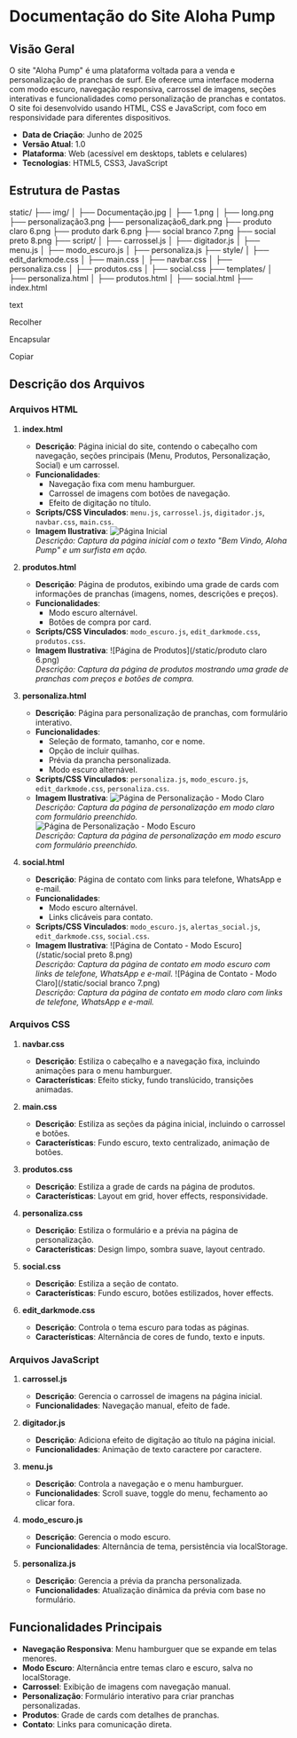# Documentação do Site Aloha Pump

## Visão Geral
O site "Aloha Pump" é uma plataforma voltada para a venda e personalização de pranchas de surf. Ele oferece uma interface moderna com modo escuro, navegação responsiva, carrossel de imagens, seções interativas e funcionalidades como personalização de pranchas e contatos. O site foi desenvolvido usando HTML, CSS e JavaScript, com foco em responsividade para diferentes dispositivos.

- **Data de Criação**: Junho de 2025
- **Versão Atual**: 1.0
- **Plataforma**: Web (acessível em desktops, tablets e celulares)
- **Tecnologias**: HTML5, CSS3, JavaScript

## Estrutura de Pastas
static/
├── img/
│   ├── Documentação.jpg
│   ├── 1.png
│   ├── long.png
├── personalização3.png
├── personalização6_dark.png
├── produto claro 6.png
├── produto dark 6.png
├── social branco 7.png
├── social preto 8.png
├── script/
│   ├── carrossel.js
│   ├── digitador.js
│   ├── menu.js
│   ├── modo_escuro.js
│   ├── personaliza.js
├── style/
│   ├── edit_darkmode.css
│   ├── main.css
│   ├── navbar.css
│   ├── personaliza.css
│   ├── produtos.css
│   ├── social.css
├── templates/
│   ├── personaliza.html
│   ├── produtos.html
│   ├── social.html
├── index.html

text

Recolher

Encapsular

Copiar
## Descrição dos Arquivos

### Arquivos HTML
1. **index.html**
   - **Descrição**: Página inicial do site, contendo o cabeçalho com navegação, seções principais (Menu, Produtos, Personalização, Social) e um carrossel.
   - **Funcionalidades**:
     - Navegação fixa com menu hamburguer.
     - Carrossel de imagens com botões de navegação.
     - Efeito de digitação no título.
   - **Scripts/CSS Vinculados**: `menu.js`, `carrossel.js`, `digitador.js`, `navbar.css`, `main.css`.
   - **Imagem Ilustrativa**:
     ![Página Inicial](/static/img/Documentação.jpg)  
     *Descrição: Captura da página inicial com o texto "Bem Vindo, Aloha Pump" e um surfista em ação.*

2. **produtos.html**
   - **Descrição**: Página de produtos, exibindo uma grade de cards com informações de pranchas (imagens, nomes, descrições e preços).
   - **Funcionalidades**:
     - Modo escuro alternável.
     - Botões de compra por card.
   - **Scripts/CSS Vinculados**: `modo_escuro.js`, `edit_darkmode.css`, `produtos.css`.
   - **Imagem Ilustrativa**:
     ![Página de Produtos](/static/produto claro 6.png)  
     *Descrição: Captura da página de produtos mostrando uma grade de pranchas com preços e botões de compra.*

3. **personaliza.html**
   - **Descrição**: Página para personalização de pranchas, com formulário interativo.
   - **Funcionalidades**:
     - Seleção de formato, tamanho, cor e nome.
     - Opção de incluir quilhas.
     - Prévia da prancha personalizada.
     - Modo escuro alternável.
   - **Scripts/CSS Vinculados**: `personaliza.js`, `modo_escuro.js`, `edit_darkmode.css`, `personaliza.css`.
   - **Imagem Ilustrativa**:
     ![Página de Personalização - Modo Claro](/static/personalização3.png)  
     *Descrição: Captura da página de personalização em modo claro com formulário preenchido.*
     ![Página de Personalização - Modo Escuro](/static/personalização6_dark.png)  
     *Descrição: Captura da página de personalização em modo escuro com formulário preenchido.*

4. **social.html**
   - **Descrição**: Página de contato com links para telefone, WhatsApp e e-mail.
   - **Funcionalidades**:
     - Modo escuro alternável.
     - Links clicáveis para contato.
   - **Scripts/CSS Vinculados**: `modo_escuro.js`, `alertas_social.js`, `edit_darkmode.css`, `social.css`.
   - **Imagem Ilustrativa**:
     ![Página de Contato - Modo Escuro](/static/social preto 8.png)  
     *Descrição: Captura da página de contato em modo escuro com links de telefone, WhatsApp e e-mail.*
     ![Página de Contato - Modo Claro](/static/social branco 7.png)  
     *Descrição: Captura da página de contato em modo claro com links de telefone, WhatsApp e e-mail.*

### Arquivos CSS
1. **navbar.css**
   - **Descrição**: Estiliza o cabeçalho e a navegação fixa, incluindo animações para o menu hamburguer.
   - **Características**: Efeito sticky, fundo translúcido, transições animadas.

2. **main.css**
   - **Descrição**: Estiliza as seções da página inicial, incluindo o carrossel e botões.
   - **Características**: Fundo escuro, texto centralizado, animação de botões.

3. **produtos.css**
   - **Descrição**: Estiliza a grade de cards na página de produtos.
   - **Características**: Layout em grid, hover effects, responsividade.

4. **personaliza.css**
   - **Descrição**: Estiliza o formulário e a prévia na página de personalização.
   - **Características**: Design limpo, sombra suave, layout centrado.

5. **social.css**
   - **Descrição**: Estiliza a seção de contato.
   - **Características**: Fundo escuro, botões estilizados, hover effects.

6. **edit_darkmode.css**
   - **Descrição**: Controla o tema escuro para todas as páginas.
   - **Características**: Alternância de cores de fundo, texto e inputs.

### Arquivos JavaScript
1. **carrossel.js**
   - **Descrição**: Gerencia o carrossel de imagens na página inicial.
   - **Funcionalidades**: Navegação manual, efeito de fade.

2. **digitador.js**
   - **Descrição**: Adiciona efeito de digitação ao título na página inicial.
   - **Funcionalidades**: Animação de texto caractere por caractere.

3. **menu.js**
   - **Descrição**: Controla a navegação e o menu hamburguer.
   - **Funcionalidades**: Scroll suave, toggle do menu, fechamento ao clicar fora.

4. **modo_escuro.js**
   - **Descrição**: Gerencia o modo escuro.
   - **Funcionalidades**: Alternância de tema, persistência via localStorage.

5. **personaliza.js**
   - **Descrição**: Gerencia a prévia da prancha personalizada.
   - **Funcionalidades**: Atualização dinâmica da prévia com base no formulário.

## Funcionalidades Principais
- **Navegação Responsiva**: Menu hamburguer que se expande em telas menores.
- **Modo Escuro**: Alternância entre temas claro e escuro, salva no localStorage.
- **Carrossel**: Exibição de imagens com navegação manual.
- **Personalização**: Formulário interativo para criar pranchas personalizadas.
- **Produtos**: Grade de cards com detalhes de pranchas.
- **Contato**: Links para comunicação direta.
